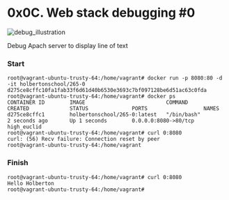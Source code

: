 # 0x0C. Web stack debugging #0
![debug_illustration](https://cdn.lynda.com/course/645067/645067-636614622227054107-16x9.jpg)

Debug Apach server to display line of text

### Start

```
root@vagrant-ubuntu-trusty-64:/home/vagrant# docker run -p 8080:80 -d -it holbertonschool/265-0
d275ce8cffc10fa1fab33f6d61d40b6530e3693c7bf097128be6d51ac63c0fda
root@vagrant-ubuntu-trusty-64:/home/vagrant# docker ps
CONTAINER ID        IMAGE                          COMMAND             CREATED             STATUS              PORTS                  NAMES
d275ce8cffc1        holbertonschool/265-0:latest   "/bin/bash"         2 seconds ago       Up 1 seconds        0.0.0.0:8080->80/tcp   high_euclid
root@vagrant-ubuntu-trusty-64:/home/vagrant# curl 0:8080
curl: (56) Recv failure: Connection reset by peer
root@vagrant-ubuntu-trusty-64:/home/vagrant
```

### Finish

```
root@vagrant-ubuntu-trusty-64:/home/vagrant# curl 0:8080
Hello Holberton
root@vagrant-ubuntu-trusty-64:/home/vagrant#
```
